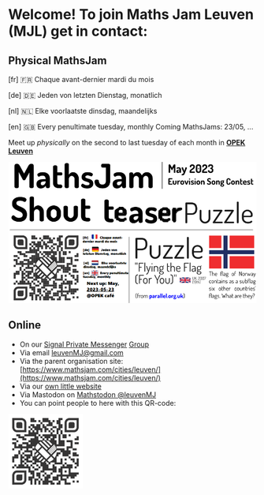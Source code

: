 # Welcome! To join Maths Jam Leuven (MJL) get in contact:

## Physical MathsJam 
[fr] 🇫🇷 Chaque avant-dernier mardi du mois 

[de] 🇩🇪 Jeden von letzten Dienstag, monatlich 

[nl] 🇳🇱 Elke voorlaatste dinsdag, maandelijks 

[en] 🇬🇧 Every penultimate tuesday, monthly Coming MathsJams: 23/05, ...

Meet up *physically* on the second to last tuesday of each month in **[OPEK Leuven](https://www.openstreetmap.org/way/94781952)**

![What flags are contained by the flag of Norway teaser puzzle](./may23teaser.png)

## Online

- On our [Signal Private Messenger](https://signal.org/download) [Group](https://signal.group/#CjQKIFqj30BPk5afN4fyrKYd6SfIhKePytDF6dYGJvHulPq8EhDwLRPBvWcbcS6sIc9W3EIg)
- Via email [leuvenMJ@gmail.com](mailto:leuvenMJ@gmail.com)
- Via the parent organisation site: [https://www.mathsjam.com/cities/leuven/](https://www.mathsjam.com/cities/leuven/)
- Via our [own little website](https://leuvenmathsjam.github.io/)
- Via Mastodon on [Mathstodon @leuvenMJ](https://mathstodon.xyz/@leuvenMJ)
- You can point people to here with this QR-code:

<img src="https://raw.githubusercontent.com/MathsJL/MathsJL.github.io/main/qr-code.svg" width="30%" alt="QR code with leuven black and white logo pointing to https://mathsjl.github.io">
